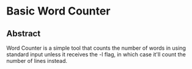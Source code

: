 # Basic Word Counter

## Abstract

Word Counter is a simple tool that counts the number of words in using standard input
unless it receives the -l flag, in which case it'll count the number of lines instead.  

